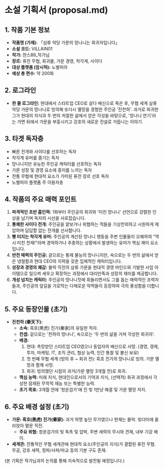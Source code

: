 # 소설 기획서 (proposal.md)

## 1. 작품 기본 정보

*   **작품명 (가제):** 「삼류 악당 가문의 망나니는 회귀자입니다」
*   **소설 코드:** VILLAIN01
*   **작가:** 찬스89_작가님
*   **장르:** 퓨전 무협, 회귀물, 가문 경영, 착각계, 사이다
*   **대상 플랫폼 (암시적):** 노벨피아
*   **예상 총 편수:** 약 200화

## 2. 로그라인

*   **한 줄 로그라인:** 현대에서 스타트업 CEO로 살다 배신으로 죽은 후, 무협 세계 삼류 악당 가문의 망나니로 빙의해 또다시 멸망을 경험한 주인공 '진천하'. 과거로 회귀한 그가 현대의 지식과 두 번의 처절한 삶에서 얻은 각성을 바탕으로, '망나니 연기'라는 가면 뒤에서 가문을 부흥시키고 강호의 새로운 전설로 거듭나는 이야기.

## 3. 타겟 독자층

*   빠른 전개와 사이다를 선호하는 독자
*   착각계 유머를 즐기는 독자
*   망나니지만 유능한 주인공 캐릭터를 선호하는 독자
*   가문 성장 및 경영 요소에 흥미를 느끼는 독자
*   전통 무협에 현대적 요소가 가미된 퓨전 장르 선호 독자
*   노벨피아 플랫폼 주 이용자층

## 4. 작품의 주요 매력 포인트

1.  **파격적인 초반 흡인력:** 1화부터 주인공의 회귀와 '미친 망나니' 선언으로 강렬한 인상을 남기며 독자의 시선을 사로잡습니다.
2.  **통쾌한 사이다 전개:** 주인공을 얕보거나 위협하는 적들을 기상천외하고 시원하게 제압하며 답답함 없는 전개를 선사합니다.
3.  **빵 터지는 착각계 유머:** 주인공의 계산된 망나니 행동을 주변 인물들이 오해하여 "역시 미친 천재!"라며 경악하거나 추종하는 상황에서 발생하는 유머가 핵심 재미 요소입니다.
4.  **반전 매력의 주인공:** 겉으로는 통제 불능의 망나니지만, 속으로는 두 번의 삶에서 얻은 냉철함과 현대 CEO의 지략을 갖춘 입체적인 캐릭터입니다.
5.  **성장과 경영의 쾌감:** 몰락 직전의 삼류 가문을 현대적 경영 마인드와 기발한 사업 아이템으로 일으켜 세우고 확장하는 과정에서 대리만족과 성장의 재미를 제공합니다.
6.  **개성 넘치는 캐릭터:** 주인공의 망나니짓에 휘둘리면서도 그를 돕는 매력적인 조력자들과, 주인공의 앞길을 가로막는 다채로운 악역들이 등장하여 극의 풍성함을 더합니다.

## 5. 주요 등장인물 (초기)

*   **진천하 (秦天下):**
    *   **소속:** 흑호(黑虎) 진가(秦家)의 유일한 적자.
    *   **컨셉:** 겉으로는 '천하의 망나니', 속으로는 '두 번의 삶을 거쳐 각성한 회귀자'.
    *   **배경:**
        1.  현대: 촉망받던 스타트업 CEO였으나 동업자의 배신으로 사망. (경영, 경제, 투자, 마케팅, IT, 조직 관리, 협상 능력, 인간 통찰 및 불신 보유)
        2.  첫 번째 무협 세계 (빙의 후 ~ 회귀 전): 흑호 진가의 망나니로 빙의. 가문 멸망과 함께 사망.
        3.  회귀: 빙의했던 시점의 과거(가문 멸망 3개월 전)로 회귀.
    *   **핵심 능력:** 미래 지식, 현대인으로서의 기억과 지식, (선택적) 회귀 과정에서 각성한 잠재된 무학적 재능 또는 특별한 능력.
    *   **초기 목표:** 3개월 안에 '청운검가'에 진 빚 1만냥 해결 및 가문 멸망 저지.

## 6. 주요 배경 설정 (초기)

*   **가문: 흑호(黑虎) 진가(秦家):** 과거 악명 높던 무가였으나 현재는 몰락. 빚더미에 올라앉아 멸문 직전.
    *   **주요 위협:** 청운검가의 빚 독촉 및 압박, 주변 세력의 무시와 견제, 내부 기강 해이.
*   **세계관:** 전통적인 무협 세계관에 현대적 요소(주인공의 지식)가 결합된 퓨전 무협. 무공, 강호 세력, 정파/사파/마교 등의 기본 구도 존재.

(본 기획은 작가님과의 논의를 통해 지속적으로 발전될 예정입니다.)